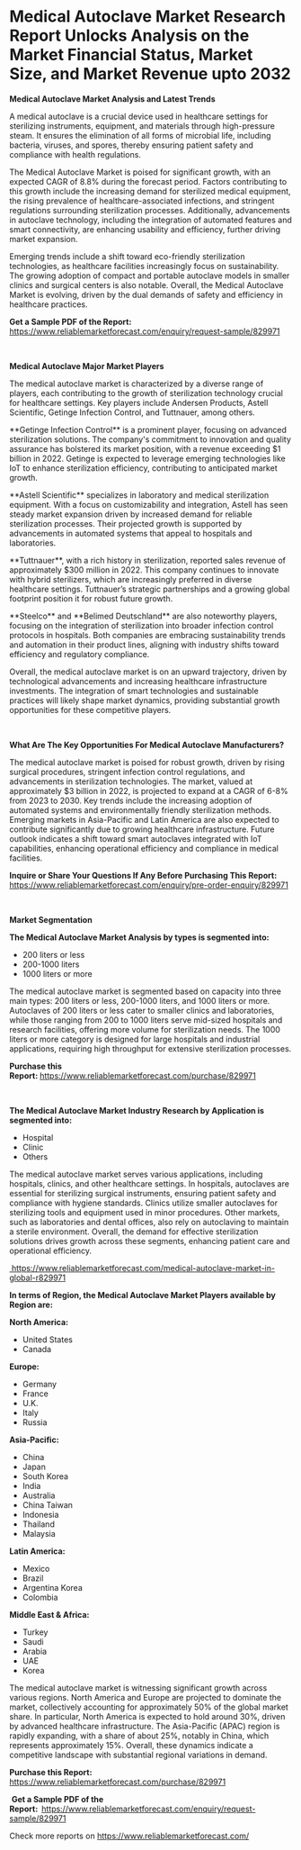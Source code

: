 <p><h1>Medical Autoclave Market Research Report Unlocks Analysis on the Market Financial Status, Market Size, and Market Revenue upto 2032</h1></p><p><strong>Medical Autoclave Market Analysis and Latest Trends</strong></p>
<p><p>A medical autoclave is a crucial device used in healthcare settings for sterilizing instruments, equipment, and materials through high-pressure steam. It ensures the elimination of all forms of microbial life, including bacteria, viruses, and spores, thereby ensuring patient safety and compliance with health regulations. </p><p>The Medical Autoclave Market is poised for significant growth, with an expected CAGR of 8.8% during the forecast period. Factors contributing to this growth include the increasing demand for sterilized medical equipment, the rising prevalence of healthcare-associated infections, and stringent regulations surrounding sterilization processes. Additionally, advancements in autoclave technology, including the integration of automated features and smart connectivity, are enhancing usability and efficiency, further driving market expansion. </p><p>Emerging trends include a shift toward eco-friendly sterilization technologies, as healthcare facilities increasingly focus on sustainability. The growing adoption of compact and portable autoclave models in smaller clinics and surgical centers is also notable. Overall, the Medical Autoclave Market is evolving, driven by the dual demands of safety and efficiency in healthcare practices.</p></p>
<p><strong>Get a Sample PDF of the Report:&nbsp;</strong> <a href="https://www.reliablemarketforecast.com/enquiry/request-sample/829971?utm_campaign=2316&utm_medium=2&utm_source=Github&utm_content=ia&utm_term=03032025&utm_id=medical-autoclave">https://www.reliablemarketforecast.com/enquiry/request-sample/829971</a></p>
<p>&nbsp;</p>
<p><strong>Medical Autoclave Major Market Players</strong></p>
<p><p>The medical autoclave market is characterized by a diverse range of players, each contributing to the growth of sterilization technology crucial for healthcare settings. Key players include Andersen Products, Astell Scientific, Getinge Infection Control, and Tuttnauer, among others.</p><p>**Getinge Infection Control** is a prominent player, focusing on advanced sterilization solutions. The company's commitment to innovation and quality assurance has bolstered its market position, with a revenue exceeding $1 billion in 2022. Getinge is expected to leverage emerging technologies like IoT to enhance sterilization efficiency, contributing to anticipated market growth.</p><p>**Astell Scientific** specializes in laboratory and medical sterilization equipment. With a focus on customizability and integration, Astell has seen steady market expansion driven by increased demand for reliable sterilization processes. Their projected growth is supported by advancements in automated systems that appeal to hospitals and laboratories.</p><p>**Tuttnauer**, with a rich history in sterilization, reported sales revenue of approximately $300 million in 2022. This company continues to innovate with hybrid sterilizers, which are increasingly preferred in diverse healthcare settings. Tuttnauer’s strategic partnerships and a growing global footprint position it for robust future growth.</p><p>**Steelco** and **Belimed Deutschland** are also noteworthy players, focusing on the integration of sterilization into broader infection control protocols in hospitals. Both companies are embracing sustainability trends and automation in their product lines, aligning with industry shifts toward efficiency and regulatory compliance.</p><p>Overall, the medical autoclave market is on an upward trajectory, driven by technological advancements and increasing healthcare infrastructure investments. The integration of smart technologies and sustainable practices will likely shape market dynamics, providing substantial growth opportunities for these competitive players.</p></p>
<p>&nbsp;</p>
<p><strong>What Are The Key Opportunities For Medical Autoclave Manufacturers?</strong></p>
<p><p>The medical autoclave market is poised for robust growth, driven by rising surgical procedures, stringent infection control regulations, and advancements in sterilization technologies. The market, valued at approximately $3 billion in 2022, is projected to expand at a CAGR of 6-8% from 2023 to 2030. Key trends include the increasing adoption of automated systems and environmentally friendly sterilization methods. Emerging markets in Asia-Pacific and Latin America are also expected to contribute significantly due to growing healthcare infrastructure. Future outlook indicates a shift toward smart autoclaves integrated with IoT capabilities, enhancing operational efficiency and compliance in medical facilities.</p></p>
<p><strong>Inquire or Share Your Questions If Any Before Purchasing This Report:</strong> <a href="https://www.reliablemarketforecast.com/enquiry/pre-order-enquiry/829971?utm_campaign=2316&utm_medium=2&utm_source=Github&utm_content=ia&utm_term=03032025&utm_id=medical-autoclave">https://www.reliablemarketforecast.com/enquiry/pre-order-enquiry/829971</a></p>
<p>&nbsp;</p>
<p><strong>Market Segmentation</strong></p>
<p><strong>The Medical Autoclave Market Analysis by types is segmented into:</strong></p>
<p><ul><li>200 liters or less</li><li>200-1000 liters</li><li>1000 liters or more</li></ul></p>
<p><p>The medical autoclave market is segmented based on capacity into three main types: 200 liters or less, 200-1000 liters, and 1000 liters or more. Autoclaves of 200 liters or less cater to smaller clinics and laboratories, while those ranging from 200 to 1000 liters serve mid-sized hospitals and research facilities, offering more volume for sterilization needs. The 1000 liters or more category is designed for large hospitals and industrial applications, requiring high throughput for extensive sterilization processes.</p></p>
<p><strong>Purchase this Report:&nbsp;</strong><a href="https://www.reliablemarketforecast.com/purchase/829971?utm_campaign=2316&utm_medium=2&utm_source=Github&utm_content=ia&utm_term=03032025&utm_id=medical-autoclave">https://www.reliablemarketforecast.com/purchase/829971</a></p>
<p>&nbsp;</p>
<p><strong>The Medical Autoclave Market Industry Research by Application is segmented into:</strong></p>
<p><ul><li>Hospital</li><li>Clinic</li><li>Others</li></ul></p>
<p><p>The medical autoclave market serves various applications, including hospitals, clinics, and other healthcare settings. In hospitals, autoclaves are essential for sterilizing surgical instruments, ensuring patient safety and compliance with hygiene standards. Clinics utilize smaller autoclaves for sterilizing tools and equipment used in minor procedures. Other markets, such as laboratories and dental offices, also rely on autoclaving to maintain a sterile environment. Overall, the demand for effective sterilization solutions drives growth across these segments, enhancing patient care and operational efficiency.</p></p>
<p><a href="https://www.reliablemarketforecast.com/medical-autoclave-market-in-global-r829971?utm_campaign=2316&utm_medium=2&utm_source=Github&utm_content=ia&utm_term=03032025&utm_id=medical-autoclave">&nbsp;https://www.reliablemarketforecast.com/medical-autoclave-market-in-global-r829971</a></p>
<p><strong>In terms of Region, the Medical Autoclave Market Players available by Region are:</strong></p>
<p>
    <p> <strong> North America: </strong>
        <ul>
            <li>United States</li>
            <li>Canada</li>
        </ul>
        </p> 
    <p> <strong> Europe: </strong>
        <ul>
            <li>Germany</li>
            <li>France</li>
            <li>U.K.</li>
            <li>Italy</li>
            <li>Russia</li>
        </ul>
        </p> 
    <p> <strong> Asia-Pacific: </strong>
        <ul>
            <li>China</li>
            <li>Japan</li>
            <li>South Korea</li>
            <li>India</li>
            <li>Australia</li>
            <li>China Taiwan</li>
            <li>Indonesia</li>
            <li>Thailand</li>
            <li>Malaysia</li>
        </ul>
        </p> 
    <p> <strong> Latin America: </strong>
        <ul>
            <li>Mexico</li>
            <li>Brazil</li>
            <li>Argentina Korea</li>
            <li>Colombia</li>
        </ul>
        </p> 
    <p> <strong> Middle East & Africa: </strong>
        <ul>
            <li>Turkey</li>
            <li>Saudi</li>
            <li>Arabia</li>
            <li>UAE</li>
            <li>Korea</li>
        </ul>
    </p>
    </p>
<p><p>The medical autoclave market is witnessing significant growth across various regions. North America and Europe are projected to dominate the market, collectively accounting for approximately 50% of the global market share. In particular, North America is expected to hold around 30%, driven by advanced healthcare infrastructure. The Asia-Pacific (APAC) region is rapidly expanding, with a share of about 25%, notably in China, which represents approximately 15%. Overall, these dynamics indicate a competitive landscape with substantial regional variations in demand.</p></p>
<p><strong>Purchase this Report: </strong><a href="https://www.reliablemarketforecast.com/purchase/829971?utm_campaign=2316&utm_medium=2&utm_source=Github&utm_content=ia&utm_term=03032025&utm_id=medical-autoclave">https://www.reliablemarketforecast.com/purchase/829971</a></p>
<p>&nbsp;<strong>Get a Sample PDF of the Report:&nbsp;&nbsp;</strong><a href="https://www.reliablemarketforecast.com/enquiry/request-sample/829971?utm_campaign=2316&utm_medium=2&utm_source=Github&utm_content=ia&utm_term=03032025&utm_id=medical-autoclave">https://www.reliablemarketforecast.com/enquiry/request-sample/829971</a></p>
<p><strong></strong></p>
<p>Check more reports on <a href="https://www.reliablemarketforecast.com/?utm_campaign=2316&utm_medium=2&utm_source=Github&utm_content=ia&utm_term=03032025&utm_id=medical-autoclave">https://www.reliablemarketforecast.com/</a></p>